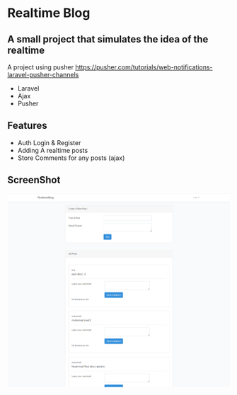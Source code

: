 # Realtime Blog
## A small project that simulates the idea of the realtime 

A project using pusher https://pusher.com/tutorials/web-notifications-laravel-pusher-channels

- Laravel
- Ajax
- Pusher

## Features

- Auth Login & Register
- Adding A realtime posts
- Store Comments for any posts (ajax)

## ScreenShot
![Post Page](/public/images/post-comments.png)

